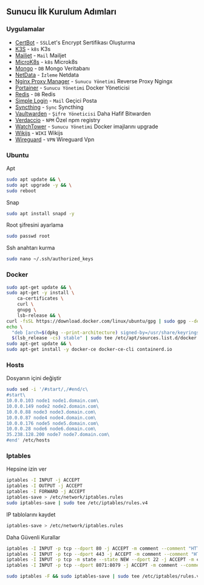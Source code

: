 ## Sunucu İlk Kurulum Adımları

### Uygulamalar

- [CertBot](certbot/README.md) - `SSL`Let's Encrypt Sertifikası Oluşturma
- [K3S](k3s/README.md) - `k8s` K3s
- [Mailjet](mailjet/README.md) - `Mail` Mailjet
- [MicroK8s](microk8s/README.md) - `k8s` Microk8s
- [Mongo](mongo/README.md) - `DB` Mongo Veritabanı
- [NetData](netdata/README.md) - `İzleme` Netdata
- [Nginx Proxy Manager](nginx-proxy-manager/README.md) - `Sunucu Yönetimi` Reverse Proxy Ngingx
- [Portainer](portainer/README.md) - `Sunucu Yönetimi` Docker Yöneticisi
- [Redis](redis/README.md) - `DB` Redis
- [Simple Login](simple-login/README.md) - `Mail` Geçici Posta
- [Syncthing](syncthing/README.md) - `Sync` Syncthing
- [Vaultwarden](vaultwarden/README.md) - `Şifre Yöneticisi` Daha Hafif Bitwarden
- [Verdaccio](verdaccio/README.md) - `NPM` Özel npm registry
- [WatchTower](watchtower/README.md) - `Sunucu Yönetimi` Docker imajlarını upgrade
- [Wikijs](wikijs/README.md) - `WIKI` Wikijs
- [Wireguard](wireguard/README.md) - `VPN` Wireguard Vpn

### Ubuntu

Apt

```sh
sudo apt update && \
sudo apt upgrade -y && \
sudo reboot
```

Snap

```sh
sudo apt install snapd -y
```

Root şifresini ayarlama

```sh
sudo passwd root
```

Ssh anahtarı kurma

```sh
sudo nano ~/.ssh/authorized_keys
```

### Docker

```sh
sudo apt-get update && \
sudo apt-get -y install \
    ca-certificates \
    curl \
    gnupg \
    lsb-release && \
curl -fsSL https://download.docker.com/linux/ubuntu/gpg | sudo gpg --dearmor -o /usr/share/keyrings/docker-archive-keyring.gpg && \
echo \
  "deb [arch=$(dpkg --print-architecture) signed-by=/usr/share/keyrings/docker-archive-keyring.gpg] https://download.docker.com/linux/ubuntu \
  $(lsb_release -cs) stable" | sudo tee /etc/apt/sources.list.d/docker.list > /dev/null && \
sudo apt-get update && \
sudo apt-get install -y docker-ce docker-ce-cli containerd.io
```

### Hosts

Dosyanın içini değiştir

```sh
sudo sed -i '/#start/,/#end/c\
#start\
10.0.0.103 node1 node1.domain.com\
10.0.0.149 node2 node2.domain.com\
10.0.0.88 node3 node3.domain.com\
10.0.0.87 node4 node4.domain.com\
10.0.0.176 node5 node5.domain.com\
10.0.0.28 node6 node6.domain.com\
35.238.128.200 node7 node7.domain.com\
#end' /etc/hosts
```

### Iptables

Hepsine izin ver

```sh
iptables -I INPUT -j ACCEPT
iptables -I OUTPUT -j ACCEPT
iptables -I FORWARD -j ACCEPT
iptables-save > /etc/network/iptables.rules
sudo iptables-save | sudo tee /etc/iptables/rules.v4
```

IP tablolarını kaydet

```sh
iptables-save > /etc/network/iptables.rules
```

Daha Güvenli Kurallar

```sh
iptables -I INPUT -p tcp --dport 80 -j ACCEPT -m comment --comment "HTTP e izin ver"
iptables -I INPUT -p tcp --dport 443 -j ACCEPT -m comment --comment "HTTPS e izin ver"
iptables -I INPUT -p tcp -m state --state NEW --dport 22 -j ACCEPT -m comment --comment "SSH e izin ver"
iptables -I INPUT -p tcp --dport 8071:8079 -j ACCEPT -m comment --comment "Torrentlere izin ver"
```

```sh
sudo iptables -F && sudo iptables-save | sudo tee /etc/iptables/rules.v4
```
